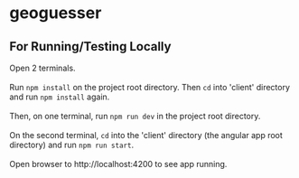 # geoguesser

## For Running/Testing Locally
Open 2 terminals.\
\
Run `npm install` on the project root directory. Then `cd` into 'client' directory and run `npm install` again.\
\
Then, on one terminal, run `npm run dev` in the project root directory.\
\
On the second terminal, `cd` into the 'client' directory (the angular app root directory) and run `npm run start`.\
\
Open browser to http://localhost:4200 to see app running.

